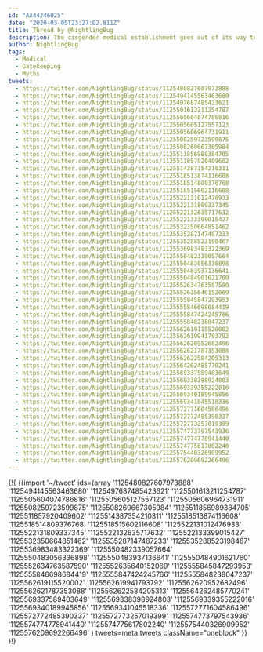 ```yaml
---
id: "AA44246025"
date: "2020-03-05T23:27:02.811Z"
title: Thread by @NightlingBug
description: The cisgender medical establishment goes out of its way to disguise what hormone therapy can do for trans people.
author: NightlingBug
tags:
  - Medical
  - Gatekeeping
  - Myths
tweets:
  - https://twitter.com/NightlingBug/status/1125480827607973888
  - https://twitter.com/NightlingBug/status/1125494145563463680
  - https://twitter.com/NightlingBug/status/1125497687485423621
  - https://twitter.com/NightlingBug/status/1125501613211254787
  - https://twitter.com/NightlingBug/status/1125505604074786816
  - https://twitter.com/NightlingBug/status/1125505605127557123
  - https://twitter.com/NightlingBug/status/1125505606964731911
  - https://twitter.com/NightlingBug/status/1125508259723599875
  - https://twitter.com/NightlingBug/status/1125508260667305984
  - https://twitter.com/NightlingBug/status/1125511856989384705
  - https://twitter.com/NightlingBug/status/1125511857920409602
  - https://twitter.com/NightlingBug/status/1125514387354210311
  - https://twitter.com/NightlingBug/status/1125518513874116608
  - https://twitter.com/NightlingBug/status/1125518514809376768
  - https://twitter.com/NightlingBug/status/1125518515602116608
  - https://twitter.com/NightlingBug/status/1125522131012476933
  - https://twitter.com/NightlingBug/status/1125522131809337345
  - https://twitter.com/NightlingBug/status/1125522132635717632
  - https://twitter.com/NightlingBug/status/1125522133399015427
  - https://twitter.com/NightlingBug/status/1125532350664851462
  - https://twitter.com/NightlingBug/status/1125535287147487233
  - https://twitter.com/NightlingBug/status/1125535288523198467
  - https://twitter.com/NightlingBug/status/1125536983483322369
  - https://twitter.com/NightlingBug/status/1125550482339057664
  - https://twitter.com/NightlingBug/status/1125550483056336898
  - https://twitter.com/NightlingBug/status/1125550483937136641
  - https://twitter.com/NightlingBug/status/1125550484901621760
  - https://twitter.com/NightlingBug/status/1125552634763587590
  - https://twitter.com/NightlingBug/status/1125552635640152069
  - https://twitter.com/NightlingBug/status/1125555845847293953
  - https://twitter.com/NightlingBug/status/1125555846698684419
  - https://twitter.com/NightlingBug/status/1125555847424245766
  - https://twitter.com/NightlingBug/status/1125555848238047237
  - https://twitter.com/NightlingBug/status/1125562619115520002
  - https://twitter.com/NightlingBug/status/1125562619941793792
  - https://twitter.com/NightlingBug/status/1125562620952682496
  - https://twitter.com/NightlingBug/status/1125562621787353088
  - https://twitter.com/NightlingBug/status/1125562622584205313
  - https://twitter.com/NightlingBug/status/1125564262485770241
  - https://twitter.com/NightlingBug/status/1125569337589403649
  - https://twitter.com/NightlingBug/status/1125569338398924803
  - https://twitter.com/NightlingBug/status/1125569339355222016
  - https://twitter.com/NightlingBug/status/1125569340189945856
  - https://twitter.com/NightlingBug/status/1125569341045518336
  - https://twitter.com/NightlingBug/status/1125572771604586496
  - https://twitter.com/NightlingBug/status/1125572772485390337
  - https://twitter.com/NightlingBug/status/1125572773257019399
  - https://twitter.com/NightlingBug/status/1125574773797543936
  - https://twitter.com/NightlingBug/status/1125574774778941440
  - https://twitter.com/NightlingBug/status/1125574775617802240
  - https://twitter.com/NightlingBug/status/1125575440326909952
  - https://twitter.com/NightlingBug/status/1125576209692266496
---
```

{!{
  {{import '~/tweet' ids=(array
    '1125480827607973888'
    '1125494145563463680'
    '1125497687485423621'
    '1125501613211254787'
    '1125505604074786816'
    '1125505605127557123'
    '1125505606964731911'
    '1125508259723599875'
    '1125508260667305984'
    '1125511856989384705'
    '1125511857920409602'
    '1125514387354210311'
    '1125518513874116608'
    '1125518514809376768'
    '1125518515602116608'
    '1125522131012476933'
    '1125522131809337345'
    '1125522132635717632'
    '1125522133399015427'
    '1125532350664851462'
    '1125535287147487233'
    '1125535288523198467'
    '1125536983483322369'
    '1125550482339057664'
    '1125550483056336898'
    '1125550483937136641'
    '1125550484901621760'
    '1125552634763587590'
    '1125552635640152069'
    '1125555845847293953'
    '1125555846698684419'
    '1125555847424245766'
    '1125555848238047237'
    '1125562619115520002'
    '1125562619941793792'
    '1125562620952682496'
    '1125562621787353088'
    '1125562622584205313'
    '1125564262485770241'
    '1125569337589403649'
    '1125569338398924803'
    '1125569339355222016'
    '1125569340189945856'
    '1125569341045518336'
    '1125572771604586496'
    '1125572772485390337'
    '1125572773257019399'
    '1125574773797543936'
    '1125574774778941440'
    '1125574775617802240'
    '1125575440326909952'
    '1125576209692266496'
  ) tweets=meta.tweets className="oneblock" }}
}!}

